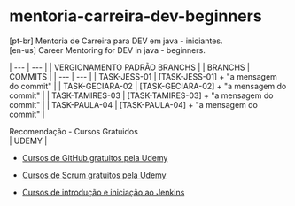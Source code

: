 # mentoria-carreira-dev-beginners
[pt-br] Mentoria de Carreira para DEV em java - iniciantes. <br>
[en-us] Career Mentoring for DEV in java - beginners.

| --- | --- |
| VERGIONAMENTO PADRÃO BRANCHS |
| BRANCHS | COMMITS |
| --- | --- |
| TASK-JESS-01 | [TASK-JESS-01] + "a mensagem do commit" | 
| TASK-GECIARA-02 | [TASK-GECIARA-02] + "a mensagem do commit" | 
| TASK-TAMIRES-03 | [TASK-TAMIRES-03] + "a mensagem do commit" | 
| TASK-PAULA-04 | [TASK-PAULA-04] + "a mensagem do commit" | 

Recomendação - Cursos Gratuidos
<br> | UDEMY |
- [Cursos de GitHub gratuitos pela Udemy](https://www.udemy.com/courses/search/?price=price-free&q=git&sort=relevance&src=ukw) 

- [Cursos de Scrum gratuitos pela Udemy](https://www.udemy.com/courses/search/?price=price-free&q=scrum&sort=relevance&src=ukw)

- [Cursos de introdução e iniciação ao Jenkins](https://www.udemy.com/courses/search/?price=price-free&q=jenkins&sort=relevance&src=ukw)

